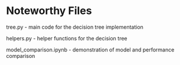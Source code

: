 # Noteworthy Files
tree.py - main code for the decision tree implementation

helpers.py - helper functions for the decision tree

model_comparison.ipynb - demonstration of model and performance comparison 
